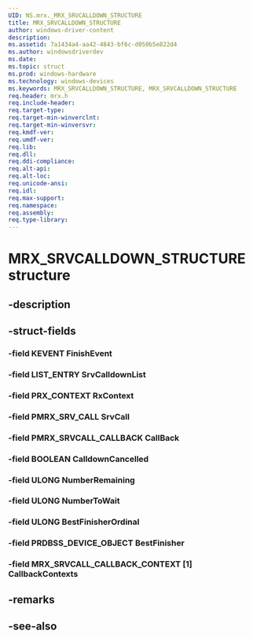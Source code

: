 ```yaml
---
UID: NS.mrx._MRX_SRVCALLDOWN_STRUCTURE
title: MRX_SRVCALLDOWN_STRUCTURE
author: windows-driver-content
description: 
ms.assetid: 7a1434a4-aa42-4843-bf6c-d050b5e822d4
ms.author: windowsdriverdev
ms.date: 
ms.topic: struct
ms.prod: windows-hardware
ms.technology: windows-devices
ms.keywords: MRX_SRVCALLDOWN_STRUCTURE, MRX_SRVCALLDOWN_STRUCTURE
req.header: mrx.h
req.include-header:
req.target-type:
req.target-min-winverclnt:
req.target-min-winversvr:
req.kmdf-ver:
req.umdf-ver:
req.lib:
req.dll:
req.ddi-compliance:
req.alt-api:
req.alt-loc:
req.unicode-ansi:
req.idl:
req.max-support:
req.namespace:
req.assembly:
req.type-library:
---
```


# MRX_SRVCALLDOWN_STRUCTURE structure

## -description



## -struct-fields

### -field KEVENT FinishEvent			
 	
### -field LIST_ENTRY SrvCalldownList			
 	
### -field PRX_CONTEXT RxContext			
 	
### -field PMRX_SRV_CALL SrvCall			
 	
### -field PMRX_SRVCALL_CALLBACK CallBack			
 	
### -field BOOLEAN CalldownCancelled			
 	
### -field ULONG NumberRemaining			
 	
### -field ULONG NumberToWait			
 	
### -field ULONG BestFinisherOrdinal			
 	
### -field PRDBSS_DEVICE_OBJECT BestFinisher			
 	
### -field MRX_SRVCALL_CALLBACK_CONTEXT [1] CallbackContexts			
 	
## -remarks

## -see-also